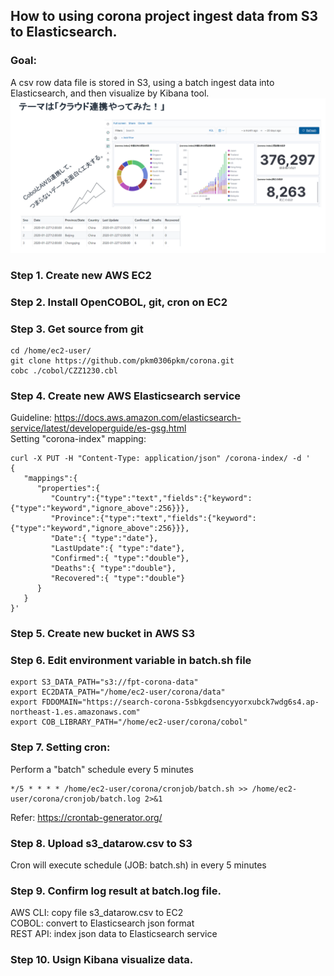 
## How to using corona project ingest data from S3 to Elasticsearch.
### Goal: ###
A csv row data file is stored in S3, using a batch ingest data into Elasticsearch, and then visualize by Kibana tool.<br>
![Project goal](https://github.com/pkm0306pkm/corona/blob/master/images/goal.png)
### Step 1. Create new AWS EC2 <br/>
### Step 2. Install OpenCOBOL, git, cron on EC2<br/>
### Step 3. Get source from git <br/>
```
cd /home/ec2-user/
git clone https://github.com/pkm0306pkm/corona.git 
cobc ./cobol/CZZ1230.cbl 
```
### Step 4. Create new AWS Elasticsearch service
Guideline: https://docs.aws.amazon.com/elasticsearch-service/latest/developerguide/es-gsg.html <br/>
Setting "corona-index" mapping:
```
curl -X PUT -H "Content-Type: application/json" /corona-index/ -d '
{
   "mappings":{
      "properties":{
         "Country":{"type":"text","fields":{"keyword":{"type":"keyword","ignore_above":256}}}, 
         "Province":{"type":"text","fields":{"keyword":{"type":"keyword","ignore_above":256}}}, 
         "Date":{ "type":"date"}, 
         "LastUpdate":{ "type":"date"},
         "Confirmed":{ "type":"double"}, 
         "Deaths":{ "type":"double"}, 
         "Recovered":{ "type":"double"}
      }
   }
}'
```
### Step 5. Create new bucket in AWS S3
### Step 6. Edit environment variable in batch.sh file
```
export S3_DATA_PATH="s3://fpt-corona-data"
export EC2DATA_PATH="/home/ec2-user/corona/data"
export FDDOMAIN="https://search-corona-5sbkgdsencyyorxubck7wdg6s4.ap-northeast-1.es.amazonaws.com"
export COB_LIBRARY_PATH="/home/ec2-user/corona/cobol"
```
### Step 7. Setting cron: 
Perform a "batch" schedule every 5 minutes
```
*/5 * * * * /home/ec2-user/corona/cronjob/batch.sh >> /home/ec2-user/corona/cronjob/batch.log 2>&1
```
Refer: https://crontab-generator.org/
### Step 8. Upload s3_datarow.csv to S3 
Cron will execute schedule (JOB: batch.sh) in every 5 minutes <br/>
### Step 9. Confirm log result at batch.log file. <br/>
AWS CLI: copy file s3_datarow.csv to EC2 <br/>
COBOL: convert to Elasticsearch json format <br/>
REST API: index json data to Elasticsearch service <br/>

### Step 10. Usign Kibana visualize data. <br/>
